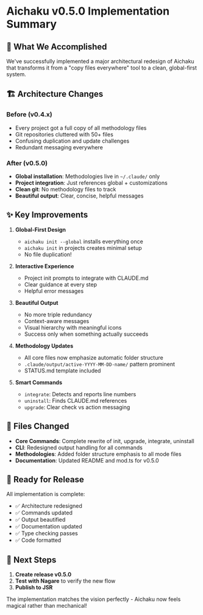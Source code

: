 # Aichaku v0.5.0 Implementation Summary

## 🎉 What We Accomplished

We've successfully implemented a major architectural redesign of Aichaku that transforms it from a "copy files everywhere" tool to a clean, global-first system.

## 🏗️ Architecture Changes

### Before (v0.4.x)
- Every project got a full copy of all methodology files
- Git repositories cluttered with 50+ files
- Confusing duplication and update challenges
- Redundant messaging everywhere

### After (v0.5.0)
- **Global installation**: Methodologies live in `~/.claude/` only
- **Project integration**: Just references global + customizations
- **Clean git**: No methodology files to track
- **Beautiful output**: Clear, concise, helpful messages

## ✨ Key Improvements

1. **Global-First Design**
   - `aichaku init --global` installs everything once
   - `aichaku init` in projects creates minimal setup
   - No file duplication!

2. **Interactive Experience**
   - Project init prompts to integrate with CLAUDE.md
   - Clear guidance at every step
   - Helpful error messages

3. **Beautiful Output**
   - No more triple redundancy
   - Context-aware messages
   - Visual hierarchy with meaningful icons
   - Success only when something actually succeeds

4. **Methodology Updates**
   - All core files now emphasize automatic folder structure
   - `.claude/output/active-YYYY-MM-DD-name/` pattern prominent
   - STATUS.md template included

5. **Smart Commands**
   - `integrate`: Detects and reports line numbers
   - `uninstall`: Finds CLAUDE.md references
   - `upgrade`: Clear check vs action messaging

## 📝 Files Changed

- **Core Commands**: Complete rewrite of init, upgrade, integrate, uninstall
- **CLI**: Redesigned output handling for all commands
- **Methodologies**: Added folder structure emphasis to all mode files
- **Documentation**: Updated README and mod.ts for v0.5.0

## 🚀 Ready for Release

All implementation is complete:
- ✅ Architecture redesigned
- ✅ Commands updated
- ✅ Output beautified
- ✅ Documentation updated
- ✅ Type checking passes
- ✅ Code formatted

## 🔄 Next Steps

1. **Create release v0.5.0**
2. **Test with Nagare** to verify the new flow
3. **Publish to JSR**

The implementation matches the vision perfectly - Aichaku now feels magical rather than mechanical!